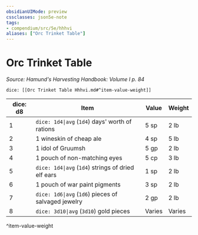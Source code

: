 ```yaml
---
obsidianUIMode: preview
cssclasses: json5e-note
tags:
- compendium/src/5e/hhhvi
aliases: ["Orc Trinket Table"]
---
```

# Orc Trinket Table
*Source: Hamund's Harvesting Handbook: Volume I p. 84* 

`dice: [[Orc Trinket Table Hhhvi.md#^item-value-weight]]`

| dice: d8 | Item | Value | Weight |
|----------|------|-------|--------|
| 1 | `dice: 1d4\|avg` (`1d4`) days' worth of rations | 5 sp | 2 lb |
| 2 | 1 wineskin of cheap ale | 4 sp | 5 lb |
| 3 | 1 idol of Gruumsh | 5 gp | 2 lb |
| 4 | 1 pouch of non-matching eyes | 5 cp | 3 lb |
| 5 | `dice: 1d4\|avg` (`1d4`) strings of dried elf ears | 1 sp | 2 lb |
| 6 | 1 pouch of war paint pigments | 3 sp | 2 lb |
| 7 | `dice: 1d6\|avg` (`1d6`) pieces of salvaged jewelry | 2 gp | 2 lb |
| 8 | `dice: 3d10\|avg` (`3d10`) gold pieces | Varies | Varies |
^item-value-weight